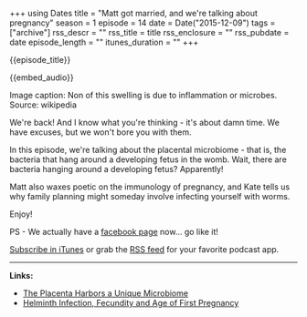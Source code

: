 +++
using Dates
title = "Matt got married, and we're talking about pregnancy"
season = 1
episode = 14
date = Date("2015-12-09")
tags = ["archive"]
rss_descr = ""
rss_title = title
rss_enclosure = ""
rss_pubdate = date
episode_length = ""
itunes_duration = ""
+++

{{episode_title}}

{{embed_audio}}

Image caption: Non of this swelling is due to inflammation or microbes. Source: wikipedia

We're back! And I know what you're thinking - it's about damn time. We have excuses, but we won't bore you with them.

In this episode, we're talking about the placental microbiome - that is, the bacteria that hang around a developing fetus in the womb. Wait, there are bacteria hanging around a developing fetus? Apparently!

Matt also waxes poetic on the immunology of pregnancy, and Kate tells us why family planning might someday involve infecting yourself with worms.

Enjoy!

PS - We actually have a [facebook page](https://www.facebook.com/audiommunity/) now... go like it!

[Subscribe in iTunes](https://itunes.apple.com/us/podcast/audiommunity-emmunity.org/id829984733?mt=2) or grab the [RSS feed](http://feeds.feedburner.com/Audiommunity) for your favorite podcast app.

---

**Links:**

- [The Placenta Harbors a Unique Microbiome](http://www.ncbi.nlm.nih.gov/pubmed/24848255)
- [Helminth Infection, Fecundity and Age of First Pregnancy](http://www.sciencemag.org/content/350/6263/970.short)
